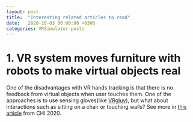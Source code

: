 ```yaml
---
layout: post
title:  "Interesting related articles to read"
date:   2020-10-03 00:00:00 +0300
categories: VRSimulator posts
---
```

# 1. VR system moves furniture with robots to make virtual objects real

One of the disadvantages with VR hands tracking is that there is no feedback from virtual objects when user touches them. One of the approaches is to use sensing gloves(like [VRgluv](https://www.vrgluv.com/)), but what about interactions such as sitting on a chair or touching walls? See more in [this article](https://newatlas.com/vr/roomshift-vr-robots-move-furniture/) from CHI 2020.